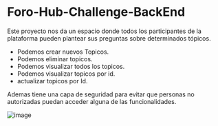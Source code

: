 # Foro-Hub-Challenge-BackEnd
Este proyecto nos da un espacio donde todos los participantes de la plataforma pueden plantear sus preguntas sobre determinados tópicos.

* Podemos crear nuevos Topicos.
* Podemos eliminar topicos.
* Podemos visualizar todos los topicos.
* Podemos visualizar topicos por id.
* actualizar topicos por Id.

Ademas tiene una capa de seguridad para evitar que personas no autorizadas puedan acceder alguna de las funcionalidades. 

![image](https://github.com/user-attachments/assets/27e04262-f9dd-4d72-b153-92f721535e9d)


